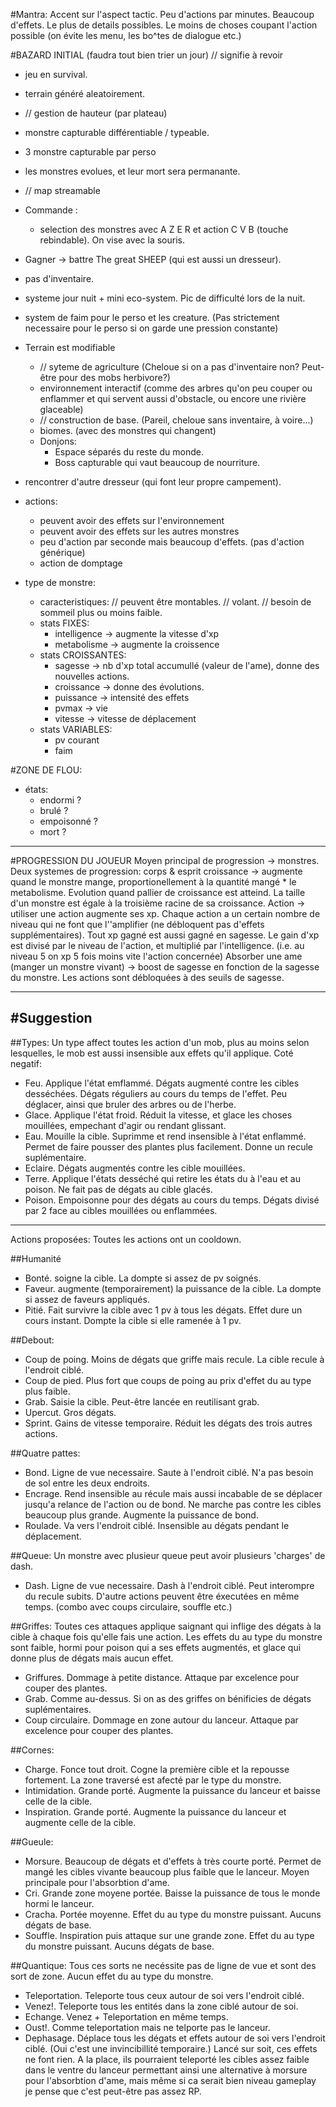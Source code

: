 #Mantra:
 Accent sur l'aspect tactic.
 Peu d'actions par minutes.
 Beaucoup d'effets.
 Le plus de details possibles.
 Le moins de choses coupant l'action possible (on évite les menu, les bo^tes de dialogue etc.)
 
#BAZARD INITIAL
 (faudra tout bien trier un jour)
// signifie à revoir

- jeu en survival.
- terrain généré aleatoirement.

- // gestion de hauteur (par plateau)
- monstre capturable différentiable / typeable.
- 3 monstre capturable par perso
- les monstres evolues, et leur mort sera permanante.
- // map streamable

- Commande :
  - selection des monstres avec A Z E R et action C V B (touche rebindable). On vise avec la souris.
- Gagner -> battre The great SHEEP (qui est aussi un dresseur).

- pas d'inventaire.
- systeme jour nuit + mini eco-system. Pic de difficulté lors de la nuit.
- system de faim pour le perso et les creature. (Pas strictement necessaire pour le perso si on garde une pression constante)

- Terrain est modifiable
  - // syteme de agriculture (Cheloue si on a pas d'inventaire non? Peut-être pour des mobs herbivore?)
  - environnement interactif (comme des arbres qu'on peu couper ou enflammer et qui servent aussi d'obstacle, ou encore une rivière glaceable)
  - // construction de base. (Pareil, cheloue sans inventaire, à voire...)
  - biomes. (avec des monstres qui changent)
  - Donjons:
    - Espace séparés du reste du monde.
    - Boss capturable qui vaut beaucoup de nourriture.

- rencontrer d'autre dresseur (qui font leur propre campement).
  
- actions:
  - peuvent avoir des effets sur l'environnement
  - peuvent avoir des effets sur les autres monstres
  - peu d'action par seconde mais beaucoup d'effets. (pas d'action générique)
  - action de domptage

- type de monstre:
  - caracteristiques:
    // peuvent être montables.
    // volant.
    // besoin de sommeil plus ou moins faible.
  - stats FIXES:
    - intelligence -> augmente la vitesse d'xp
    - metabolisme -> augmente la croissence
  - stats CROISSANTES:
    - sagesse -> nb d'xp total accumullé (valeur de l'ame), donne des nouvelles actions.
    - croissance -> donne des évolutions.
    - puissance -> intensité des effets
    - pvmax -> vie
    - vitesse -> vitesse de déplacement
  - stats VARIABLES:
    - pv courant
    - faim

#ZONE DE FLOU:
- états:
  - endormi ?
  - brulé ?
  - empoisonné ?
  - mort ?

---
#PROGRESSION DU JOUEUR
Moyen principal de progression -> monstres.
Deux systemes de progression:
corps & esprit
croissance -> augmente quand le monstre mange, proportionellement à la quantité mangé * le metabolisme.
Evolution quand pallier de croissance est atteind.
La taille d'un monstre est égale à la troisième racine de sa croissance.
Action -> utiliser une action augmente ses xp. Chaque action a un certain nombre de niveau qui ne font que l''amplifier (ne débloquent pas d'effets supplémentaires). Tout xp gagné est aussi gagné en sagesse. Le gain d'xp est divisé par le niveau de l'action, et multiplié par l'intelligence. (i.e. au niveau 5 on xp 5 fois moins vite l'action concernée)
Absorber une ame (manger un monstre vivant) -> boost de sagesse en fonction de la sagesse du monstre.
Les actions sont débloquées à des seuils de sagesse.

---
#Suggestion
--

##Types:
Un type affect toutes les action d'un mob, plus au moins selon lesquelles, le mob est aussi insensible aux effets qu'il applique.
Coté negatif:
- Feu. Applique l'état emflammé. Dégats augmenté contre les cibles desséchées. Dégats réguliers au cours du temps de l'effet. Peu déglacer, ainsi que bruler des arbres ou de l'herbe.
- Glace. Applique l'état froid. Réduit la vitesse, et glace les choses mouillées, empechant d'agir ou rendant glissant.
- Eau. Mouille la cible. Suprimme et rend insensible à l'état enflammé. Permet de faire pousser des plantes plus facilement. Donne un recule suplémentaire.
- Eclaire. Dégats augmentés contre les cible mouillées.
- Terre. Applique l'états desséché qui retire les états du à l'eau et au poison. Ne fait pas de dégats au cible glacés.
- Poison. Empoisonne pour des dégats au cours du temps. Dégats divisé par 2 face au cibles mouillées ou enflammées.

---
Actions proposées:
Toutes les actions ont un cooldown.

##Humanité
- Bonté. soigne la cible. La dompte si assez de pv soignés.
- Faveur. augmente (temporairement) la puissance de la cible. La dompte si assez de faveurs appliqués.
- Pitié. Fait survivre la cible avec 1 pv à tous les dégats. Effet dure un cours instant. Dompte la cible si elle ramenée à 1 pv.

##Debout:
- Coup de poing. Moins de dégats que griffe mais recule. La cible recule à l'endroit ciblé.
- Coup de pied. Plus fort que coups de poing au prix d'effet du au type plus faible.
- Grab. Saisie la cible. Peut-être lancée en reutilisant grab.
- Upercut. Gros dégats.
- Sprint. Gains de vitesse temporaire. Réduit les dégats des trois autres actions.

##Quatre pattes:
- Bond. Ligne de vue necessaire. Saute à l'endroit ciblé. N'a pas besoin de sol entre les deux endroits.
- Encrage. Rend insensible au récule mais aussi incabable de se déplacer jusqu'a relance de l'action ou de bond. Ne marche pas contre les cibles beaucoup plus grande. Augmente la puissance de bond.
- Roulade. Va vers l'endroit ciblé. Insensible au dégats pendant le déplacement.

##Queue:
Un monstre avec plusieur queue peut avoir plusieurs 'charges' de dash.
- Dash. Ligne de vue necessaire. Dash à l'endroit ciblé. Peut interompre du recule subits. D'autre actions peuvent être éxecutées en même temps. (combo avec coups circulaire, souffle etc.)

##Griffes:
Toutes ces attaques applique saignant qui inflige des dégats à la cible à chaque fois qu'elle fais une action. Les effets du au type du monstre sont faible, hormi pour poison qui a ses effets augmentés, et glace qui donne plus de dégats mais aucun effet.
- Griffures. Dommage à petite distance. Attaque par excelence pour couper des plantes.
- Grab. Comme au-dessus. Si on as des griffes on bénificies de dégats suplémentaires.
- Coup circulaire. Dommage en zone autour du lanceur. Attaque par excelence pour couper des plantes.

##Cornes:
- Charge. Fonce tout droit. Cogne la première cible et la repousse fortement. La zone traversé est afecté par le type du monstre.
- Intimidation. Grande porté. Augmente la puissance du lanceur et baisse celle de la cible.
- Inspiration. Grande porté. Augmente la puissance du lanceur et augmente celle de la cible.

##Gueule:
- Morsure. Beaucoup de dégats et d'effets à très courte porté. Permet de mangé les cibles vivante beaucoup plus faible que le lanceur. Moyen principale pour l'absorbtion d'ame.
- Cri. Grande zone moyene portée. Baisse la puissance de tous le monde hormi le lanceur.
- Cracha. Portée moyenne. Effet du au type du monstre puissant. Aucuns dégats de base.
- Souffle. Inspiration puis attaque sur une grande zone. Effet du au type du monstre puissant. Aucuns dégats de base.

##Quantique:
Tous ces sorts ne necéssite pas de ligne de vue et sont des sort de zone. Aucun effet du au type du monstre.
- Teleportation. Teleporte tous ceux autour de soi vers l'endroit ciblé.
- Venez!. Teleporte tous les entités dans la zone ciblé autour de soi.
- Echange.  Venez + Teleportation en même temps.
- Oust!. Comme teleportation mais ne telporte pas le lanceur.
- Dephasage. Déplace tous les dégats et effets autour de soi vers l'endroit ciblé. (Oui c'est une invincibillité temporaire.)
Lancé sur soit, ces effets ne font rien. A la place, ils pourraient teleporté les cibles assez faible dans le ventre du lanceur permettant ainsi une alternative à morsure pour l'absorbtion d'ame, mais même si ca serait bien niveau gameplay je pense que c'est peut-être pas assez RP.
